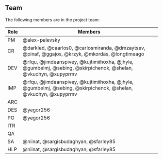 ## Team

The following members are in the project team:

Role | Members
---|---
PM | @alex-palevsky
CR | @darkled, @caarlos0, @carlosmiranda, @dmzaytsev, @pinaf, @ggajos, @krzyk, @mkordas, @longtimeago
DEV | @rfqu, @jimdeanspivey, @kujtimiihoxha, @jhyle, @gumbelmj, @sebing, @skirpichenok, @shelan, @vkuchyn, @xupyprmv
IMP | @rfqu, @jimdeanspivey, @kujtimiihoxha, @jhyle, @gumbelmj, @sebing, @skirpichenok, @shelan, @vkuchyn, @xupyprmv
ARC | 
DES | @yegor256
PO | @yegor256
ITR | 
QA | 
SA | @niinat, @sargisbudaghyan, @sfarley85
HLP | @niinat, @sargisbudaghyan, @sfarley85
